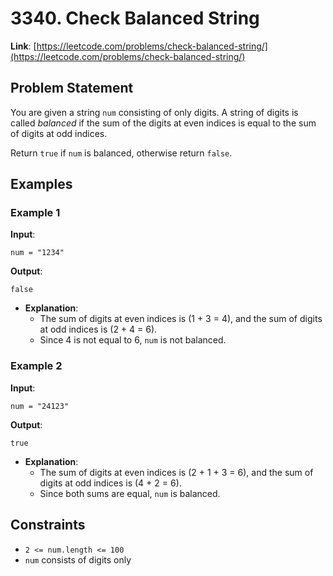 # 3340. Check Balanced String

**Link**: [https://leetcode.com/problems/check-balanced-string/](https://leetcode.com/problems/check-balanced-string/)

## Problem Statement

You are given a string `num` consisting of only digits. A string of digits is called *balanced* if the sum of the digits at even indices is equal to the sum of digits at odd indices.

Return `true` if `num` is balanced, otherwise return `false`.

## Examples

### Example 1

**Input**:
```
num = "1234"
```

**Output**:
```
false
```
  * **Explanation**:
    - The sum of digits at even indices is \(1 + 3 = 4\), and the sum of digits at odd indices is \(2 + 4 = 6\).
    - Since 4 is not equal to 6, `num` is not balanced.

### Example 2

**Input**:
```
num = "24123"
```

**Output**:
```
true
```
  * **Explanation**:
    - The sum of digits at even indices is \(2 + 1 + 3 = 6\), and the sum of digits at odd indices is \(4 + 2 = 6\).
    - Since both sums are equal, `num` is balanced.

## Constraints

- `2 <= num.length <= 100`
- `num` consists of digits only
